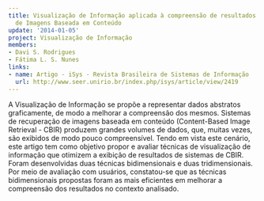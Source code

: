 ```yaml
---
title: Visualização de Informação aplicada à compreensão de resultados de Recuperação
  de Imagens Baseada em Conteúdo
update: '2014-01-05'
project: Visualização de Informação
members:
- Davi S. Rodrigues
- Fátima L. S. Nunes
links:
- name: Artigo - iSys - Revista Brasileira de Sistemas de Informação
  url: http://www.seer.unirio.br/index.php/isys/article/view/2419
---
```


A Visualização de Informação se propõe a representar dados abstratos graficamente, de modo a melhorar a compreensão dos mesmos. Sistemas de recuperação de imagens baseada em conteúdo (Content-Based Image Retrieval - CBIR) produzem grandes volumes de dados, que, muitas vezes, são exibidos de modo pouco compreensível. Tendo em vista este cenário, este artigo tem como objetivo propor e avaliar técnicas de visualização de informação que otimizem a exibição de resultados de sistemas de CBIR. Foram desenvolvidas duas técnicas bidimensionais e duas tridimensionais. Por meio de avaliação com usuários, constatou-se que as técnicas bidimensionais propostas foram as mais eficientes em melhorar a compreensão dos resultados no contexto analisado.
